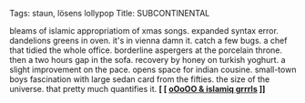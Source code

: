 Tags: staun, lösens lollypop
Title: SUBCONTINENTAL
  
bleams of islamic appropriatiom of xmas songs. expanded syntax error. dandelions greens in oven. it's in vienna damn it. catch a few bugs. a chef that tidied the whole office. borderline aspergers at the porcelain throne. then a two hours gap in the sofa. recovery by honey on turkish yoghurt. a slight improvement on the pace. opens space for indian cousine. small-town boys fascination with large sedan card from the fifties. the size of the universe. that pretty much quantifies it.
**[ [ [oOoOO & islamiq grrrls](https://www.youtube.com/watch?v=fuYzOKLe-jY) ]]**